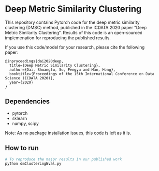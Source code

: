 # Deep Metric Similarity Clustering

This repository contains Pytorch code for the deep metric similarity clustering (DMSC) method, published in the ICDATA 2020 paper "Deep Metric Similarity Clustering". Results of this code is an open-sourced implemenation for reproducing the published results.

If you use this code/model for your research, please cite the following paper:
```
@inproceedings{dai2020deep,
  title={Deep Metric Similarity Clustering},
  author={Dai, Shuanglu, Su, Pengyu and Man, Hong},
  booktitle={Proceedings of the 15th International Conference on Data Science (ICDATA 2020)},
  year={2020}
}
```

## Dependencies

- pytorch
- sklearn
- numpy, scipy

Note: As no package installation issues, this code is left as it is. 

## How to run

```bash
# To reproduce the major results in our published work
python dmClusteringEval.py
```



